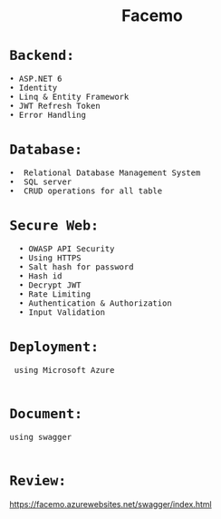 <h1 align="center">  Facemo</h1>

#  `Backend:`
 <pre>
• ASP.NET 6
• Identity 
• Linq & Entity Framework
• JWT Refresh Token
• Error Handling
</pre>

#  `Database:`
 <pre>
•  Relational Database Management System 
•  SQL server
•  CRUD operations for all table
</pre>

#  `Secure Web:`
 <pre>
  • OWASP API Security
  • Using HTTPS 
  • Salt hash for password
  • Hash id
  • Decrypt JWT
  • Rate Limiting
  • Authentication & Authorization 
  • Input Validation
</pre>

#  `Deployment:`
 <pre>
 using Microsoft Azure 
 </pre>
 
#  `Document:`
 <pre>
using swagger 
 </pre>

#  `Review:`
https://facemo.azurewebsites.net/swagger/index.html
